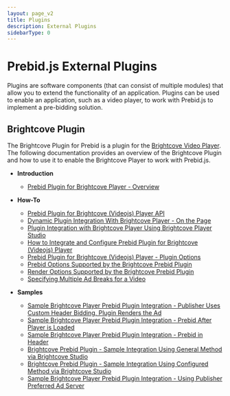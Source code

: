 ```yaml
---
layout: page_v2
title: Plugins
description: External Plugins
sidebarType: 0
---
```




# Prebid.js External Plugins

Plugins are software components (that can consist of multiple modules) that allow you to extend the functionality of an application. Plugins can be used to enable an application, such as a video player, to work with Prebid.js to implement a pre-bidding solution.

## Brightcove Plugin

The Brightcove Plugin for Prebid is a plugin for the [Brightcove Video Player](https://www.brightcove.com/). The following documentation provides an overview of the Brightcove Plugin and how to use it to enable the Brightcove Player to work with Prebid.js.

-   **Introduction**
    -   [Prebid Plugin for Brightcove Player - Overview]({{site.baseurl}}/dev-docs/plugins/bc/about-bc-prebid-plugin.html)

-   **How-To**
    -   [Prebid Plugin for Brightcove (Videojs) Player API]({{site.baseurl}}/dev-docs/plugins/bc/bc-prebid-plugin-api.html)
    -   [Dynamic Plugin Integration With Brightcove Player - On the Page]({{site.baseurl}}/dev-docs/plugins/bc/bc-prebid-plugin-integration-dynamic.html)
    -   [Plugin Integration with Brightcove Player Using Brightcove Player Studio]({{site.baseurl}}/dev-docs/plugins/bc/bc-prebid-plugin-integration-studio.html)
    -   [How to Integrate and Configure Prebid Plugin for Brightcove (Videojs) Player]({{site.baseurl}}/dev-docs/plugins/bc/bc-prebid-plugin-integration.html)
    -   [Prebid Plugin for Brightcove (Videojs) Player - Plugin Options]({{site.baseurl}}/dev-docs/plugins/bc/bc-prebid-plugin-options.html)
    -   [Prebid Options Supported by the Brightcove Prebid Plugin]({{site.baseurl}}/dev-docs/plugins/bc/bc-prebid-plugin-prebid-options.html)
    -   [Render Options Supported by the Brightcove Prebid Plugin]({{site.baseurl}}/dev-docs/plugins/bc/bc-prebid-plugin-render-options.html)
    -   [Specifying Multiple Ad Breaks for a Video]({{site.baseurl}}/dev-docs/plugins/bc/bc-prebid-plugin-multiad-options.html)

-   **Samples**
    -   [Sample Brightcove Player Prebid Plugin Integration - Publisher Uses Custom Header Bidding, Plugin Renders the Ad]({{site.baseurl}}/dev-docs/plugins/bc/bc-prebid-plugin-sample-custom-header-bidding.html)
    -   [Sample Brightcove Player Prebid Plugin Integration - Prebid After Player is Loaded]({{site.baseurl}}/dev-docs/plugins/bc/bc-prebid-plugin-sample-prebid-body.html)
    -   [Sample Brightcove Player Prebid Plugin Integration - Prebid in Header]({{site.baseurl}}/dev-docs/plugins/bc/bc-prebid-plugin-sample-prebid-header.html)
    -   [Brightcove Prebid Plugin - Sample Integration Using General Method via Brightcove Studio]({{site.baseurl}}/dev-docs/plugins/bc/bc-prebid-plugin-sample-studio-integration-general-method.html)
    -   [Brightcove Prebid Plugin - Sample Integration Using Configured Method via Brightcove Studio]({{site.baseurl}}/dev-docs/plugins/bc/bc-prebid-plugin-sample-studio-integration-configured-method.html)
    -   [Sample Brightcove Player Prebid Plugin Integration - Using Publisher Preferred Ad Server]({{site.baseurl}}/dev-docs/plugins/bc/bc-prebid-plugin-sample-third-party-ad-server.html)


